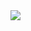 <a href="https://github.com/Yarden-zamir">
  <img align="center" src="https://metrics.lecoq.io/Yarden-zamir?template=classic&repositories.forks=true&stars=1&gists=1&followup=1&code=1&base=header%2C%20activity%2C%20community%2C%20repositories%2C%20metadata&base.indepth=false&base.hireable=false&base.skip=false&stars=false&stars.limit=4&followup=false&followup.sections=repositories&followup.indepth=false&followup.archived=true&code=false&code.lines=12&code.load=400&code.days=3&code.visibility=public&gists=false&config.timezone=Asia%2FJerusalem&config.display=large" />
</a>
<!-- <a href="https://github.com/Yarden-zamir">
  <img align="center" src="https://github-readme-stats.vercel.app/api?username=Yarden-zamir&theme=calm&count_private=true&show_icons=true&border_radius=20&card_width=22" />
</a>
<a href="https://github.com/yarden-zamir/me">
  <img align="center" src="https://github-readme-stats.vercel.app/api/pin/?username=Yarden-zamir&repo=obsidian-zola-plus&theme=calm&show_icons=true&border_radius=20" />
</a> -->

